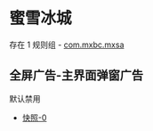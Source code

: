 # 蜜雪冰城

存在 1 规则组 - [com.mxbc.mxsa](/src/apps/com.mxbc.mxsa.ts)

## 全屏广告-主界面弹窗广告

默认禁用

- [快照-0](https://i.gkd.li/import/12929345)
